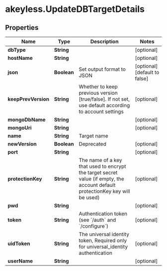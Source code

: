 # akeyless.UpdateDBTargetDetails

## Properties

Name | Type | Description | Notes
------------ | ------------- | ------------- | -------------
**dbType** | **String** |  | [optional] 
**hostName** | **String** |  | [optional] 
**json** | **Boolean** | Set output format to JSON | [optional] [default to false]
**keepPrevVersion** | **String** | Whether to keep previous version [true/false]. If not set, use default according to account settings | [optional] 
**mongoDbName** | **String** |  | [optional] 
**mongoUri** | **String** |  | [optional] 
**name** | **String** | Target name | 
**newVersion** | **Boolean** | Deprecated | [optional] 
**port** | **String** |  | [optional] 
**protectionKey** | **String** | The name of a key that used to encrypt the target secret value (if empty, the account default protectionKey key will be used) | [optional] 
**pwd** | **String** |  | [optional] 
**token** | **String** | Authentication token (see &#x60;/auth&#x60; and &#x60;/configure&#x60;) | [optional] 
**uidToken** | **String** | The universal identity token, Required only for universal_identity authentication | [optional] 
**userName** | **String** |  | [optional] 


